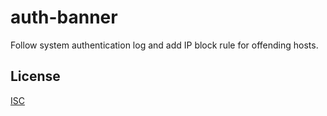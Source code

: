 
# auth-banner

Follow system authentication log and add IP block rule for offending hosts.

## License

[ISC](LICENSE)
